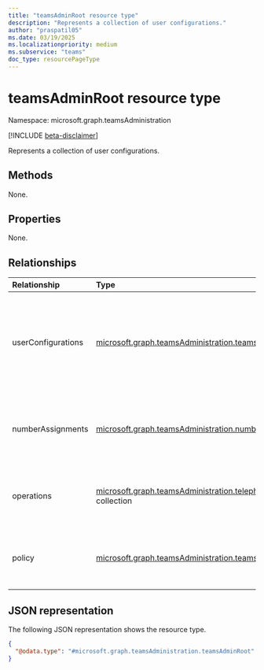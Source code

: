 ```yaml
---
title: "teamsAdminRoot resource type"
description: "Represents a collection of user configurations."
author: "praspatil05"
ms.date: 03/19/2025
ms.localizationpriority: medium
ms.subservice: "teams"
doc_type: resourcePageType
---
```


# teamsAdminRoot resource type

Namespace: microsoft.graph.teamsAdministration

[!INCLUDE [beta-disclaimer](../../includes/beta-disclaimer.md)]

Represents a collection of user configurations.

## Methods
None.

## Properties
None.

## Relationships
|Relationship|Type|Description|
|:---|:---|:---|
|userConfigurations|[microsoft.graph.teamsAdministration.teamsUserConfiguration](../resources/teamsadministration-teamsuserconfiguration.md) collection|Represents the configuration information of users who have accounts hosted on Microsoft Teams.|
|numberAssignments|[microsoft.graph.teamsAdministration.numberAssignment](../resources/teamsadministration-numberassignment.md) collection|Represents collection of synchronous telephone number management operations.|
|operations|[microsoft.graph.teamsAdministration.telephoneNumberLongRunningOperation](../resources/teamsadministration-telephonenumberlongrunningoperation.md) collection|Represents asynchronous telephone number management operation.|
|policy|[microsoft.graph.teamsAdministration.teamsPolicyAssignment](../resources/teamsadministration-teamspolicyassignment.md) collection|Navigation property to the Teams policy assignment object.|


## JSON representation
The following JSON representation shows the resource type.
<!-- {
  "blockType": "resource",
  "keyProperty": "id",
  "@odata.type": "microsoft.graph.teamsAdministration.teamsAdminRoot",
  "openType": false
}
-->
``` json
{
  "@odata.type": "#microsoft.graph.teamsAdministration.teamsAdminRoot"
}
```

